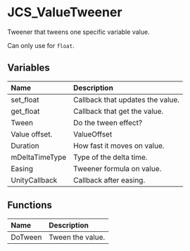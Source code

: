 # JCS_ValueTweener

Tweener that tweens one specific variable value.

Can only use for `float`.

## Variables

| Name           | Description                      |
|:---------------|:---------------------------------|
| set_float      | Callback that updates the value. |
| get_float      | Callback that get the value.     |
| Tween          | Do the tween effect?             |
| Value offset.  | ValueOffset                      |
| Duration       | How fast it moves on value.      |
| mDeltaTimeType | Type of the delta time.          |
| Easing         | Tweener formula on value.        |
| UnityCallback  | Callback after easing.           |

## Functions

| Name    | Description      |
|:--------|:-----------------|
| DoTween | Tween the value. |

